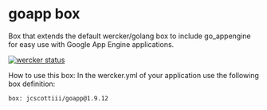 # goapp box

Box that extends the default wercker/golang box to include go_appengine for easy use with Google App Engine applications.

[![wercker status](https://app.wercker.com/status/57d7418ab2773f30a5bad0eb4f070cb1/m/master "wercker status")](https://app.wercker.com/project/bykey/57d7418ab2773f30a5bad0eb4f070cb1)

How to use this box:
In the wercker.yml of your application use the following box definition:
```
box: jcscottiii/goapp@1.9.12
```
